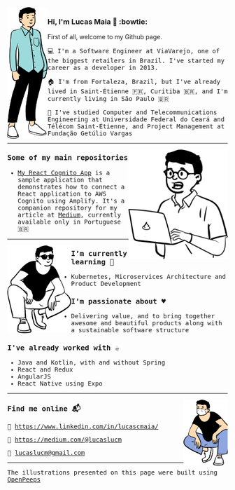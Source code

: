 <img src="https://github.com/lucasluc4/lucasluc4/blob/master/lucarmaia6.svg" height="300px" align="left" /> 

### Hi, I'm Lucas Maia 👋 :bowtie:

First of all, welcome to my Github page.

<samp>
  
:computer:  I'm a Software Engineer at ViaVarejo, one of the biggest retailers in Brazil. I've started my career as a developer in 2013.
  
:house: I'm from Fortaleza, Brazil, but I've already lived in Saint-Étienne 🇫🇷, Curitiba 🇧🇷, and I'm currently living in São Paulo 🇧🇷 

:notebook: I've studied Computer and Telecommunications Engineering at Universidade Federal do Ceará and Télécom Saint-Étienne, and Project Management at Fundação Getúlio Vargas
</samp>
<br />

---

<img src="https://github.com/lucasluc4/lucasluc4/blob/master/lucarmaia4.svg" height="250px" align="right" /> 

### Some of my main repositories

- [My React Cognito App](https://github.com/lucasluc4/my-react-cognito-app) is a sample application that demonstrates how to connect a React application to AWS Cognito using Amplify. It's a companion repository for my article at [Medium](https://medium.com/@lucaslucm/usando-o-aws-cognito-como-servi%C3%A7o-de-autentica%C3%A7%C3%A3o-com-react-e-spring-33b5ac2e7448), currently available only in Portuguese 🇧🇷 

---

<img src="https://github.com/lucasluc4/lucasluc4/blob/master/lucarmaia5.svg" height="200px" align="left" /> 

### I’m currently learning 🌱

- Kubernetes, Microservices Architecture and Product Development

### I’m passionate about :hearts:

- Delivering value, and to bring together awesome and beautiful products along with a sustainable software structure

### I've already worked with :coffee:

- Java and Kotlin, with and without Spring
- React and Redux
- AngularJS
- React Native using Expo

---

<img src="https://github.com/lucasluc4/lucasluc4/blob/master/lucarmaia7.svg" height="150px" align="right" /> 

### Find me online :mailbox_with_mail:

:briefcase: https://www.linkedin.com/in/lucascmaia/

:book: https://medium.com/@lucaslucm

:email: lucaslucm@gmail.com

---

The illustrations presented on this page were built using [OpenPeeps](https://www.openpeeps.com/)

<!--
**lucasluc4/lucasluc4** is a ✨ _special_ ✨ repository because its `README.md` (this file) appears on your GitHub profile.

Here are some ideas to get you started:

- 🔭 I’m currently working on ...
- 🌱 I’m currently learning ...
- 👯 I’m looking to collaborate on ...
- 🤔 I’m looking for help with ...
- 💬 Ask me about ...
- 📫 How to reach me: ...
- 😄 Pronouns: ...
- ⚡ Fun fact: ...
-->
